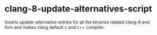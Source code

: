 # clang-8-update-alternatives-script
Inserts update-alternative entries for all the binaries related clang-8 and llvm and makes clang default c and c++ compiler.
